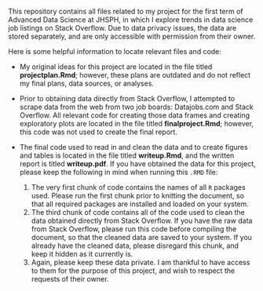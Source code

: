 This repository contains all files related to my project for the first term of Advanced Data Science at JHSPH, in which I explore trends in data science job listings on Stack Overflow.  Due to data privacy issues, the data are stored separately, and are only accessible with permission from their owner.

Here is some helpful information to locate relevant files and code:

- My original ideas for this project are located in the file titled **projectplan.Rmd**; however, these plans are outdated and do not reflect my final plans, data sources, or analyses.
- Prior to obtaining data directly from Stack Overflow, I attempted to scrape data from the web from two job boards: Datajobs.com and Stack Overflow.  All relevant code for creating those data frames and creating exploratory plots are located in the file titled **finalproject.Rmd**; however, this code was not used to create the final report.
- The final code used to read in and clean the data and to create figures and tables is located in the file titled **writeup.Rmd**, and the written report is titled **writeup.pdf**.  If you have obtained the data for this project, please keep the following in mind when running this `.RMD` file:

     1. The very first chunk of code contains the names of all `R` packages used.  Please run the first chunk prior to knitting the document, so that all required packages are installed and loaded on your system.
     2. The third chunk of code contains all of the code used to clean the data obtained directly from Stack Overflow.  If you have the raw data from Stack Overflow, please run this code before compiling the document, so that the cleaned data are saved to your system. If you already have the cleaned data, please disregard this chunk, and keep it hidden as it currently is.
     3. Again, please keep these data private.  I am thankful to have access to them for the purpose of this project, and wish to respect the requests of their owner.
